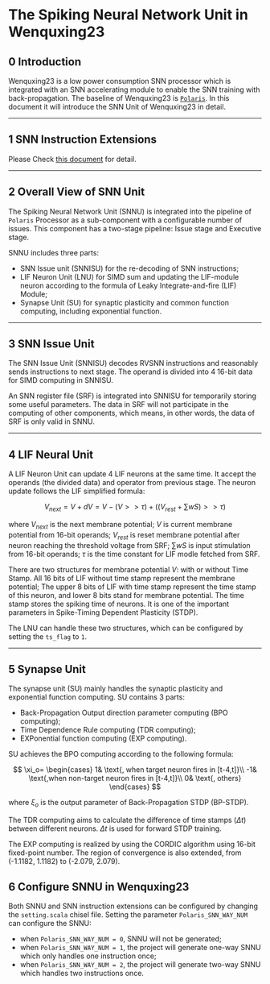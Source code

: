 # The Spiking Neural Network Unit in Wenquxing23

## 0 Introduction

Wenquxing23 is a low power consumption SNN processor which is integrated with an
 SNN accelerating module to enable the SNN training with back-propagation.
 The baseline of Wenquxing23 is [`Polaris`](https://github.com/ByeBeihai/Polaris).
 In this document it will introduce the SNN Unit of Wenquxing23 in detail.

---

## 1 SNN Instruction Extensions

Please Check [this document](./InstrInfo.md) for detail.

---

## 2 Overall View of SNN Unit

The Spiking Neural Network Unit (SNNU) is integrated into the pipeline of `Polaris`
 Processor as a sub-component with a configurable number of issues.
 This component has a two-stage pipeline: Issue stage and Executive stage.

SNNU includes three parts:

- SNN Issue unit (SNNISU) for the re-decoding of SNN instructions;
- LIF Neuron Unit (LNU) for SIMD sum and updating the LIF-module neuron according to the
 formula of Leaky Integrate-and-fire (LIF) Module;
- Synapse Unit (SU) for synaptic plasticity and common function computing,
 including exponential function.

---

## 3 SNN Issue Unit

The SNN Issue Unit (SNNISU) decodes RVSNN instructions and reasonably
 sends instructions to next stage.
 The operand is divided into 4 16-bit data for SIMD computing in SNNISU.

An SNN register file (SRF) is integrated into SNNISU for temporarily
 storing some useful parameters.
 The data in SRF will not participate in the computing of other components,
 which means, in other words, the data of SRF is only valid in SNNU.

---

## 4 LIF Neural Unit

A LIF Neuron Unit can update 4 LIF neurons at the same time.
 It accept the operands (the divided data) and operator from previous stage.
 The neuron update follows the LIF simplified formula:

$$
V_{next}=V+dV=V-(V>>\tau)+((V_{rest}+\sum{wS})>>\tau)
$$

where $V_{next}$ is the next membrane potential;
 $V$ is current membrane potential from 16-bit operands;
 $V_{rest}$ is reset membrane potential after neuron reaching the threshold voltage
 from SRF;
 $\sum{wS}$ is input stimulation from 16-bit operands;
 $\tau$ is the time constant for LIF modle fetched from SRF.

There are two structures for membrane potential $V$: with or without Time Stamp.
 All 16 bits of LIF without time stamp represent the membrane potential;
 The upper 8 bits of LIF with time stamp represent the time stamp of this neuron,
 and lower 8 bits stand for membrane potential.
 The time stamp stores the spiking time of neurons.
 It is one of the important parameters in Spike-Timing Dependent Plasticity (STDP).

The LNU can handle these two structures, which can be configured by setting the
`ts_flag` to `1`.

---

## 5 Synapse Unit

The synapse unit (SU) mainly handles the synaptic plasticity and exponential
function computing.
SU contains 3 parts:

- Back-Propagation Output direction parameter computing (BPO computing);
- Time Dependence Rule computing (TDR computing);
- EXPonential function computing (EXP computing).

SU achieves the BPO computing according to the following formula:

 $$
 \xi_o=
 \begin{cases}
 1& \text{, when target neuron fires in [t-4,t]}\\
 -1& \text{,when non-target neuron fires in [t-4,t]}\\
 0& \text{, others}
 \end{cases}
 $$

where $\xi_o$ is the output parameter of Back-Propagation STDP (BP-STDP).

The TDR computing aims to calculate the difference of time stamps ($\Delta t$) between
 different neurons. $\Delta t$ is used for forward STDP training.

The EXP computing is realized by using the CORDIC algorithm
 using 16-bit fixed-point number.
 The region of convergence is also extended, from (-1.1182, 1.1182) to (-2.079, 2.079).

## 6 Configure SNNU in Wenquxing23

Both SNNU and SNN instruction extensions can be configured
 by changing the `setting.scala` chisel file.
 Setting the parameter `Polaris_SNN_WAY_NUM` can configure the SNNU:

- when `Polaris_SNN_WAY_NUM = 0`, SNNU will not be generated;
- when `Polaris_SNN_WAY_NUM = 1`, the project will generate one-way SNNU which
 only handles one instruction once;
- when `Polaris_SNN_WAY_NUM = 2`, the project will generate two-way SNNU which
 handles two instructions once.
